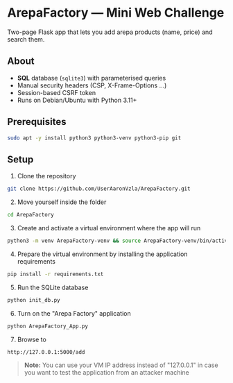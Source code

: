 # ArepaFactory — Mini Web Challenge

Two-page Flask app that lets you add arepa products (name, price) and search them.

## About

* **SQL** database (`sqlite3`) with parameterised queries
* Manual security headers (CSP, X-Frame-Options …)
* Session-based CSRF token
* Runs on Debian/Ubuntu with Python 3.11+

## Prerequisites
```bash
sudo apt -y install python3 python3-venv python3-pip git
```
## Setup
1. Clone the repository
```bash
git clone https://github.com/UserAaronVzla/ArepaFactory.git
```
2. Move yourself inside the folder
```bash
cd ArepaFactory
```
3. Create and activate a virtual environment where the app will run
```bash
python3 -m venv ArepaFactory-venv && source ArepaFactory-venv/bin/activate
```
4. Prepare the virtual environment by installing the application requirements
```bash
pip install -r requirements.txt
```
5. Run the SQLite database
```bash
python init_db.py
```
6. Turn on the "Arepa Factory" application
```bash
python ArepaFactory_App.py
```
7. Browse to
```
http://127.0.0.1:5000/add
```
>**Note:** You can use your VM IP address instead of "127.0.0.1" in case you want to test the application from an attacker machine
